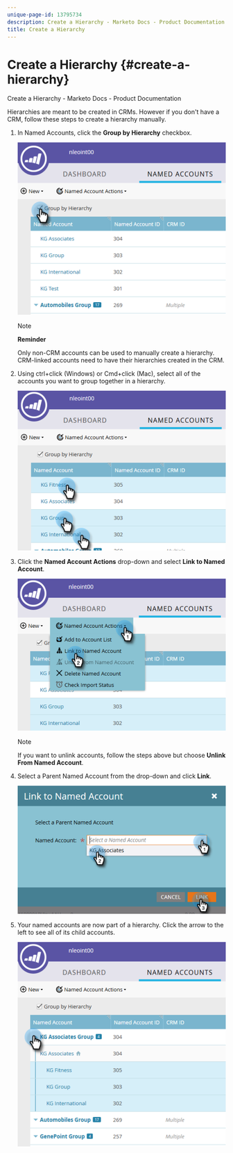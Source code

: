```yaml
---
unique-page-id: 13795734
description: Create a Hierarchy - Marketo Docs - Product Documentation
title: Create a Hierarchy
---
```


# Create a Hierarchy {#create-a-hierarchy}

Create a Hierarchy - Marketo Docs - Product Documentation

Hierarchies are meant to be created in CRMs. However if you don't have a CRM, follow these steps to create a hierarchy manually.

1. In Named Accounts, click the **Group by Hierarchy** checkbox.

   ![](assets/one.png)

   >[!NOTE]
   >
   >**Reminder**
   >
   >
   >Only non-CRM accounts can be used to manually create a hierarchy. CRM-linked accounts need to have their hierarchies created in the CRM.

1. Using ctrl+click (Windows) or Cmd+click (Mac), select all of the accounts you want to group together in a hierarchy.

   ![](assets/two.png)

1. Click the **Named Account Actions** drop-down and select **Link to Named Account**.

   ![](assets/three.png)

   >[!NOTE]
   >
   >If you want to unlink accounts, follow the steps above but choose **Unlink From Named Account**.

1. Select a Parent Named Account from the drop-down and click **Link**.

   ![](assets/four.png)

1. Your named accounts are now part of a hierarchy. Click the arrow to the left to see all of its child accounts.

   ![](assets/five.png)


